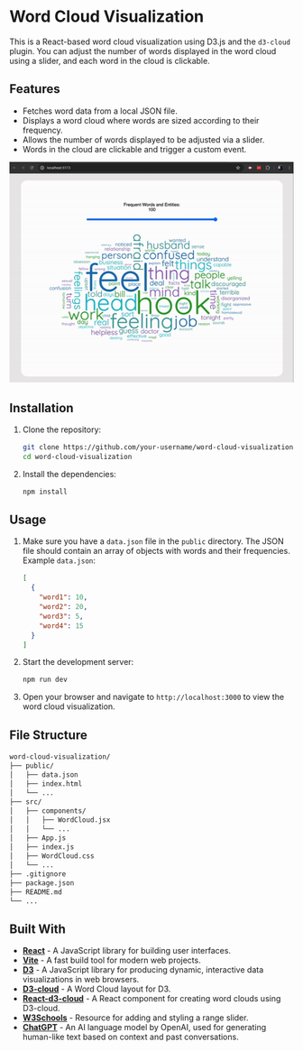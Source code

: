 # Word Cloud Visualization

This is a React-based word cloud visualization using D3.js and the `d3-cloud` plugin. You can adjust the number of words displayed in the word cloud using a slider, and each word in the cloud is clickable.

## Features

- Fetches word data from a local JSON file.
- Displays a word cloud where words are sized according to their frequency.
- Allows the number of words displayed to be adjusted via a slider.
- Words in the cloud are clickable and trigger a custom event.

![Word Cloud Screen recording](./public/ScreenRecording03.gif)

## Installation

1. Clone the repository:

   ```bash
   git clone https://github.com/your-username/word-cloud-visualization.git
   cd word-cloud-visualization
   ```

2. Install the dependencies:

   ```bash
   npm install
   ```

## Usage

1. Make sure you have a `data.json` file in the `public` directory. The JSON file should contain an array of objects with words and their frequencies. Example `data.json`:

   ```json
   [
     {
       "word1": 10,
       "word2": 20,
       "word3": 5,
       "word4": 15
     }
   ]
   ```

2. Start the development server:

   ```bash
   npm run dev
   ```

3. Open your browser and navigate to `http://localhost:3000` to view the word cloud visualization.

## File Structure

```plaintext
word-cloud-visualization/
├── public/
│   ├── data.json
│   ├── index.html
│   └── ...
├── src/
│   ├── components/
│   │   ├── WordCloud.jsx
│   │   └── ...
│   ├── App.js
│   ├── index.js
│   ├── WordCloud.css
│   └── ...
├── .gitignore
├── package.json
├── README.md
└── ...
```

## Built With

- **[React](https://reactjs.org/)** - A JavaScript library for building user interfaces.
- **[Vite](https://vitejs.dev/)** - A fast build tool for modern web projects.
- **[D3](https://d3js.org/)** - A JavaScript library for producing dynamic, interactive data visualizations in web browsers.
- **[D3-cloud](https://github.com/jasondavies/d3-cloud)** - A Word Cloud layout for D3.
- **[React-d3-cloud](https://github.com/Yoctol/react-d3-cloud)** - A React component for creating word clouds using D3-cloud.
- **[W3Schools](https://www.w3schools.com/howto/howto_js_rangeslider.asp)** - Resource for adding and styling a range slider.
- **[ChatGPT](https://openai.com/chatgpt)** - An AI language model by OpenAI, used for generating human-like text based on context and past conversations.
